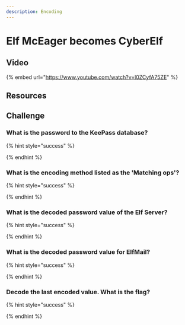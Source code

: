 ```yaml
---
description: Encoding
---
```


# Elf McEager becomes CyberElf

## Video

{% embed url="https://www.youtube.com/watch?v=l0ZCyfA75ZE" %}

## Resources



## Challenge

### What is the password to the KeePass database?

{% hint style="success" %}

{% endhint %}

### What is the encoding method listed as the 'Matching ops'?

{% hint style="success" %}

{% endhint %}

### What is the decoded password value of the Elf Server?

{% hint style="success" %}

{% endhint %}

### What is the decoded password value for ElfMail?

{% hint style="success" %}

{% endhint %}

### Decode the last encoded value. What is the flag?

{% hint style="success" %}

{% endhint %}

